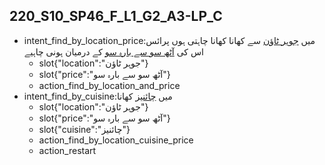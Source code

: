## 220_S10_SP46_F_L1_G2_A3-LP_C
* intent_find_by_location_price:میں [جوہر ٹاؤن](location) سے کھانا کھانا چاہتی ہوں پرائس اس کی [آٹھ سو سے بارہ سو](price) کے درمیان ہونی چاہیے
	- slot{"location":"جوہر ٹاؤن"}
	- slot{"price":"آٹھ سو سے بارہ سو"}
	- action_find_by_location_and_price
* intent_find_by_cuisine:میں [چائنیز](cuisine) کھانا
	- slot{"location":"جوہر ٹاؤن"}
	- slot{"price":"آٹھ سو سے بارہ سو"}
	- slot{"cuisine":"چائنیز"}
	- action_find_by_location_cuisine_price
	- action_restart
